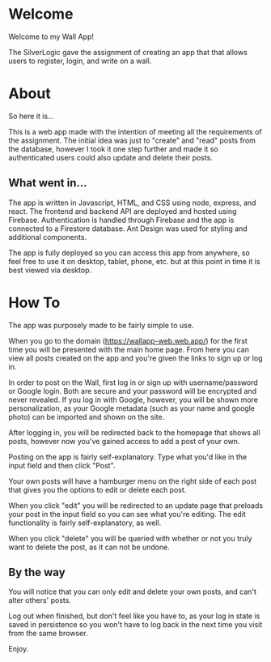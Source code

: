 # Welcome

Welcome to my Wall App! 

The SilverLogic gave the assignment of creating an app that that allows users to register, login, and write on a wall.

# About

So here it is...

This is a web app made with the intention of meeting all the requirements of the assignment. The initial idea was just to "create" and "read" posts from the database, however I took it one step further and made it so authenticated users could also update and delete their posts.


## What went in...

The app is written in Javascript, HTML, and CSS using node, express, and react. The frontend and backend API are deployed and hosted using Firebase. Authentication is handled through Firebase and the app is connected to a Firestore database. Ant Design was used for styling and additional components.

The app is fully deployed so you can access this app from anywhere, so feel free to use it on desktop, tablet, phone, etc. but at this point in time it is best viewed via desktop.


# How To

The app was purposely made to be fairly simple to use. 

When you go to the domain (https://wallapp-web.web.app/) for the first time you will be presented with the main home page. From here you can view all posts created on the app and you're given the links to sign up or log in.

In order to post on the Wall, first log in or sign up with username/password or Google login. Both are secure and your password will be encrypted and never revealed. If you log in with Google, however, you will be shown more personalization, as your Google metadata (such as your name and google photo) can be imported and shown on the site.

After logging in, you will be redirected back to the homepage that shows all posts, however now you've gained access to add a post of your own.

Posting on the app is fairly self-explanatory. Type what you'd like in the input field and then click "Post".

Your own posts will have a hamburger menu on the right side of each post that gives you the options to edit or delete each post. 

When you click "edit" you will be redirected to an update page that preloads your post in the input field so you can see what you're editing. The edit functionality is fairly self-explanatory, as well.

When you click "delete" you will be queried with whether or not you truly want to delete the post, as it can not be undone.


## By the way 

You will notice that you can only edit and delete your own posts, and can't alter others' posts. 

Log out when finished, but don't feel like you have to, as your log in state is saved in persistence so you won't have to log back in the next time you visit from the same browser.


Enjoy.

